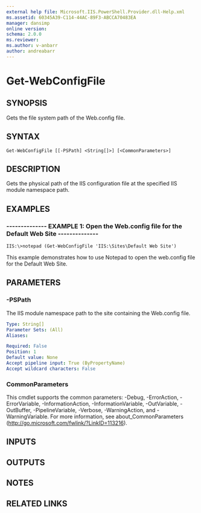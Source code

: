 ```yaml
---
external help file: Microsoft.IIS.PowerShell.Provider.dll-Help.xml
ms.assetid: 60345A39-C114-44AC-89F3-ABCCA70483EA
manager: dansimp
online version: 
schema: 2.0.0
ms.reviewer:
ms.author: v-anbarr
author: andreabarr
---
```


# Get-WebConfigFile

## SYNOPSIS
Gets the file system path of the Web.config file.

## SYNTAX

```
Get-WebConfigFile [[-PSPath] <String[]>] [<CommonParameters>]
```

## DESCRIPTION
Gets the physical path of the IIS configuration file at the specified IIS module namespace path.

## EXAMPLES

### -------------- EXAMPLE 1: Open the Web.config file for the Default Web Site --------------
```
IIS:\>notepad (Get-WebConfigFile 'IIS:\Sites\Default Web Site')
```

This example demonstrates how to use Notepad to open the web.config file for the Default Web Site.

## PARAMETERS

### -PSPath
The IIS module namespace path to the site containing the Web.config file.

```yaml
Type: String[]
Parameter Sets: (All)
Aliases: 

Required: False
Position: 1
Default value: None
Accept pipeline input: True (ByPropertyName)
Accept wildcard characters: False
```

### CommonParameters
This cmdlet supports the common parameters: -Debug, -ErrorAction, -ErrorVariable, -InformationAction, -InformationVariable, -OutVariable, -OutBuffer, -PipelineVariable, -Verbose, -WarningAction, and -WarningVariable. For more information, see about_CommonParameters (http://go.microsoft.com/fwlink/?LinkID=113216).

## INPUTS

## OUTPUTS

## NOTES

## RELATED LINKS

